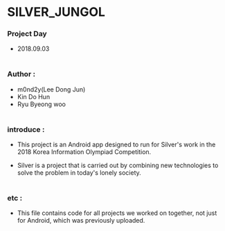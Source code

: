 # SILVER_JUNGOL



### Project Day

- 2018.09.03<br><br>

### Author : 

- m0nd2y(Lee Dong Jun)
- Kin Do Hun
- Ryu Byeong woo<br><br>

### introduce :

- This project is an Android app designed to run for Silver's work in the 2018 Korea Information Olympiad Competition.

- Silver is a project that is carried out by combining new technologies to solve the problem in today's lonely society.<br><br>

### etc :
 - This file contains code for all projects we worked on together, not just for Android, which was previously uploaded.

